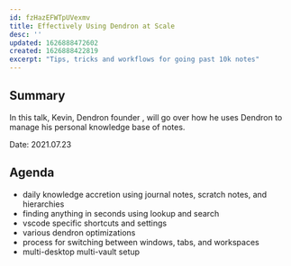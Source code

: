 ```yaml
---
id: fzHazEFWTpUVexmv
title: Effectively Using Dendron at Scale
desc: ''
updated: 1626888472602
created: 1626888422819
excerpt: "Tips, tricks and workflows for going past 10k notes"
---
```



## Summary

In this talk, Kevin, Dendron founder , will go over how he uses Dendron to manage his personal knowledge base of notes. 

Date: 2021.07.23

## Agenda
- daily knowledge accretion using journal notes, scratch notes, and hierarchies
- finding anything in seconds using lookup and search
- vscode specific shortcuts and settings 
- various dendron optimizations 
- process for switching between windows, tabs, and workspaces
- multi-desktop multi-vault setup

